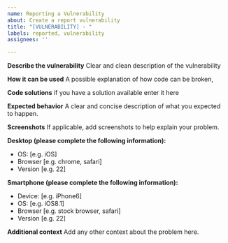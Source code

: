 ```yaml
---
name: Reporting a Vulnerability
about: Create a report vulnerability
title: "[VULNERABILITY] - "
labels: reported, vulnerability
assignees: ''

---
```


**Describe the vulnerability**
Clear and clean description of the vulnerability

**How it can be used**
A possible explanation of how code can be broken,

**Code solutions**
if you have a solution available enter it here

**Expected behavior**
A clear and concise description of what you expected to happen.

**Screenshots**
If applicable, add screenshots to help explain your problem.

**Desktop (please complete the following information):**
 - OS: [e.g. iOS]
 - Browser [e.g. chrome, safari]
 - Version [e.g. 22]

**Smartphone (please complete the following information):**
 - Device: [e.g. iPhone6]
 - OS: [e.g. iOS8.1]
 - Browser [e.g. stock browser, safari]
 - Version [e.g. 22]

**Additional context**
Add any other context about the problem here.
